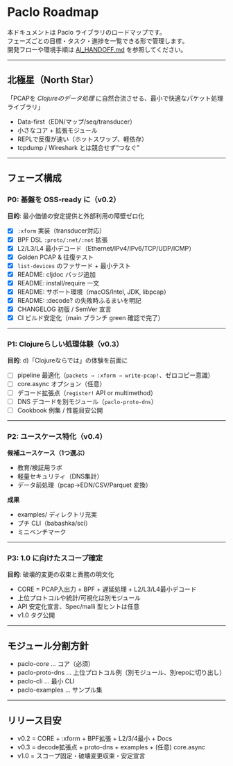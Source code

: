 # Paclo Roadmap

本ドキュメントは Paclo ライブラリのロードマップです。  
フェーズごとの目標・タスク・進捗を一覧できる形で管理します。  
開発フローや環境手順は [AI_HANDOFF.md](../AI_HANDOFF.md) を参照してください。

---

## 北極星（North Star）

「PCAPを *Clojureのデータ処理* に自然合流させる、最小で快適なパケット処理ライブラリ」

- Data-first（EDN/マップ/seq/transducer）
- 小さなコア + 拡張モジュール
- REPLで反復が速い（ホットスワップ、軽依存）
- tcpdump / Wireshark とは競合せず“つなぐ”

---

## フェーズ構成

### P0: 基盤を OSS-ready に（v0.2）

**目的**: 最小価値の安定提供と外部利用の障壁ゼロ化  

- [x] `:xform` 実装（transducer対応）
- [x] BPF DSL `:proto/:net/:not` 拡張
- [x] L2/L3/L4 最小デコード（Ethernet/IPv4/IPv6/TCP/UDP/ICMP）
- [x] Golden PCAP & 往復テスト
- [x] `list-devices` のファサード + 最小テスト
- [x] README: cljdoc バッジ追加
- [x] README: install/require 一文
- [x] README: サポート環境（macOS/Intel, JDK, libpcap）
- [x] README: :decode? の失敗時ふるまいを明記
- [x] CHANGELOG 初版 / SemVer 宣言
- [x] CI ビルド安定化（main ブランチ green 確認で完了）

---

### P1: Clojureらしい処理体験（v0.3）

**目的**: d)「Clojureならでは」の体験を前面に  

- [ ] pipeline 最適化（`packets → :xform → write-pcap!`、ゼロコピー意識）
- [ ] core.async オプション（任意）
- [ ] デコード拡張点（`register!` API or multimethod）
- [ ] DNS デコードを別モジュール（`paclo-proto-dns`）
- [ ] Cookbook 例集 / 性能目安公開

---

### P2: ユースケース特化（v0.4）

**候補ユースケース（1つ選ぶ）**

- 教育/検証用ラボ
- 軽量セキュリティ（DNS集計）
- データ前処理（pcap→EDN/CSV/Parquet 変換）

**成果**  

- examples/ ディレクトリ充実
- プチ CLI（babashka/sci）
- ミニベンチマーク

---

### P3: 1.0 に向けたスコープ確定

**目的**: 破壊的変更の収束と責務の明文化  

- CORE = PCAP入出力 + BPF + 遅延処理 + L2/L3/L4最小デコード  
- 上位プロトコルや統計/可視化は別モジュール  
- API 安定化宣言、Spec/malli 型ヒントは任意  
- v1.0 タグ公開

---

## モジュール分割方針

- paclo-core … コア（必須）
- paclo-proto-dns … 上位プロトコル例（別モジュール、別repoに切り出し）
- paclo-cli … 最小 CLI
- paclo-examples … サンプル集

---

## リリース目安

- v0.2 = CORE + :xform + BPF拡張 + L2/3/4最小 + Docs  
- v0.3 = decode拡張点 + proto-dns + examples + (任意) core.async  
- v1.0 = スコープ固定・破壊変更収束・安定宣言
